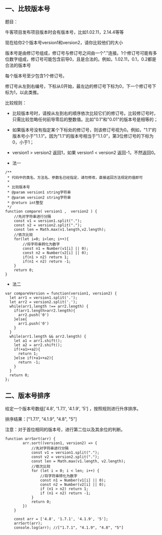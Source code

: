 ## 一、比较版本号
题目：  

牛客项目发布项目版本时会有版本号，比如1.02.11，2.14.4等等  

现在给你2个版本号version1和version2，请你比较他们的大小  

版本号是由修订号组成，修订号与修订号之间由一个"."连接。1个修订号可能有多位数字组成，修订号可能包含前导0，且是合法的。例如，1.02.11，0.1，0.2都是合法的版本号  

每个版本号至少包含1个修订号。  

修订号从左到右编号，下标从0开始，最左边的修订号下标为0，下一个修订号下标为1，以此类推。  

比较规则：
- 比较版本号时，请按从左到右的顺序依次比较它们的修订号。比较修订号时，只需比较忽略任何前导零后的整数值。比如"0.1"和"0.01"的版本号是相等的；
- 如果版本号没有指定某个下标处的修订号，则该修订号视为0。例如，"1.1"的版本号小于"1.1.1"。因为"1.1"的版本号相当于"1.1.0"，第3位修订号的下标为0，小于1；
- version1 > version2 返回1，如果 version1 < version2 返回-1，不然返回0。

- 法一
```
/**
 * 代码中的类名、方法名、参数名已经指定，请勿修改，直接返回方法规定的值即可
 *
 * 比较版本号
 * @param version1 string字符串 
 * @param version2 string字符串 
 * @return int整型
 */
function compare( version1 ,  version2 ) {
    //先对字符串进行分隔
    const v1 = version1.split(".");
    const v2 = version2.split(".");
    const len = Math.max(v1.length,v2.length);
    //依次比较
    for(let i=0; i<len; i++){
        //将字符串转化为数字
        const n1 = Number(v1[i] || 0);
        const n2 = Number(v2[i] || 0);
        if(n1 > n2) return 1;
        if(n1 < n2) return -1;
    }
    return 0;
}
```
- 法二
```
var compareVersion = function(version1, version2) {
  let arr1 = version1.split('.');
  let arr2 = version2.split('.');
  while(arr1.length !== arr2.length) {
    if(arr1.length>arr2.length){
      arr2.push('0')
    }else{
      arr1.push('0')
    }
  }
  while(arr1.length && arr2.length) {
    let a1 = arr1.shift();
    let a2 = arr2.shift();
    if(+a1>+a2){
      return 1;
    }else if(+a1<+a2){
      return -1;
    }
  }
  return 0;
};
```

## 二、版本号排序
给定一个版本号数组['4.8', '1.7.1', '4.1.9', '5'] ，按照规则进行升序排序。

排序结果：["1.7.1", "4.1.9", "4.8", "5"]

注意：对于首位相同的版本号，进行第二位以及其余位的判断。
```
function arrSort(arr) {
		arr.sort((version1, version2) => {
			//先对字符串进行分隔
			const v1 = version1.split(".");
			const v2 = version2.split(".");
			const len = Math.max(v1.length, v2.length);
			//依次比较
			for (let i = 0; i < len; i++) {
				//将字符串转化为数字
				const n1 = Number(v1[i] || 0);
				const n2 = Number(v2[i] || 0);
				if (n1 > n2) return 1;
				if (n1 < n2) return -1;
			}
			return 0;
		})
	}
 
	const arr = ['4.8', '1.7.1', '4.1.9', '5'];
	arrSort(arr);
	console.log(arr); //["1.7.1", "4.1.9", "4.8", "5"]

```
